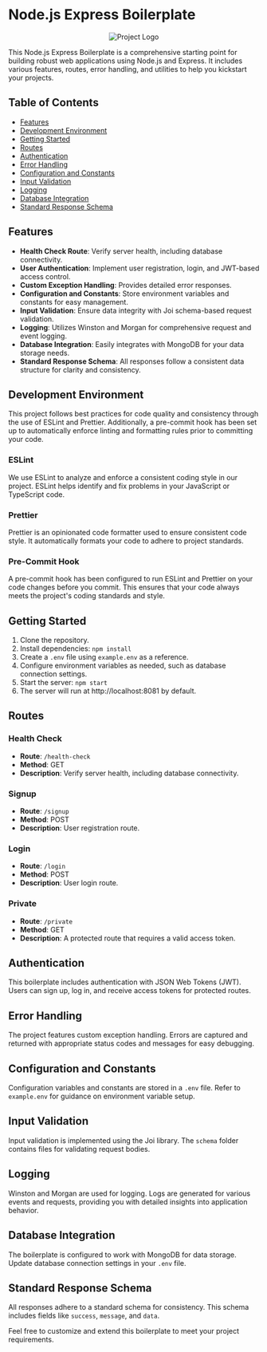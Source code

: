 # Node.js Express Boilerplate

<p align="center">
  <img src="https://miro.medium.com/v2/resize:fit:365/1*Jr3NFSKTfQWRUyjblBSKeg.png" alt="Project Logo">
</p>

This Node.js Express Boilerplate is a comprehensive starting point for building robust web applications using Node.js and Express. It includes various features, routes, error handling, and utilities to help you kickstart your projects.

## Table of Contents
- [Features](#features)
- [Development Environment](#development-environment)
- [Getting Started](#getting-started)
- [Routes](#routes)
- [Authentication](#authentication)
- [Error Handling](#error-handling)
- [Configuration and Constants](#configuration-and-constants)
- [Input Validation](#input-validation)
- [Logging](#logging)
- [Database Integration](#database-integration)
- [Standard Response Schema](#standard-response-schema)

## Features

- **Health Check Route**: Verify server health, including database connectivity.
- **User Authentication**: Implement user registration, login, and JWT-based access control.
- **Custom Exception Handling**: Provides detailed error responses.
- **Configuration and Constants**: Store environment variables and constants for easy management.
- **Input Validation**: Ensure data integrity with Joi schema-based request validation.
- **Logging**: Utilizes Winston and Morgan for comprehensive request and event logging.
- **Database Integration**: Easily integrates with MongoDB for your data storage needs.
- **Standard Response Schema**: All responses follow a consistent data structure for clarity and consistency.

## Development Environment

This project follows best practices for code quality and consistency through the use of ESLint and Prettier. Additionally, a pre-commit hook has been set up to automatically enforce linting and formatting rules prior to committing your code.

### ESLint

We use ESLint to analyze and enforce a consistent coding style in our project. ESLint helps identify and fix problems in your JavaScript or TypeScript code.

### Prettier

Prettier is an opinionated code formatter used to ensure consistent code style. It automatically formats your code to adhere to project standards.

### Pre-Commit Hook

A pre-commit hook has been configured to run ESLint and Prettier on your code changes before you commit. This ensures that your code always meets the project's coding standards and style.


## Getting Started

1. Clone the repository.
2. Install dependencies: `npm install`
3. Create a `.env` file using `example.env` as a reference.
4. Configure environment variables as needed, such as database connection settings.
5. Start the server: `npm start`
6. The server will run at http://localhost:8081 by default.

## Routes

### Health Check

- **Route**: `/health-check`
- **Method**: GET
- **Description**: Verify server health, including database connectivity.

### Signup

- **Route**: `/signup`
- **Method**: POST
- **Description**: User registration route.

### Login

- **Route**: `/login`
- **Method**: POST
- **Description**: User login route.

### Private

- **Route**: `/private`
- **Method**: GET
- **Description**: A protected route that requires a valid access token.

## Authentication

This boilerplate includes authentication with JSON Web Tokens (JWT). Users can sign up, log in, and receive access tokens for protected routes.

## Error Handling

The project features custom exception handling. Errors are captured and returned with appropriate status codes and messages for easy debugging.

## Configuration and Constants

Configuration variables and constants are stored in a `.env` file. Refer to `example.env` for guidance on environment variable setup.

## Input Validation

Input validation is implemented using the Joi library. The `schema` folder contains files for validating request bodies.

## Logging

Winston and Morgan are used for logging. Logs are generated for various events and requests, providing you with detailed insights into application behavior.

## Database Integration

The boilerplate is configured to work with MongoDB for data storage. Update database connection settings in your `.env` file.

## Standard Response Schema

All responses adhere to a standard schema for consistency. This schema includes fields like `success`, `message`, and `data`.

Feel free to customize and extend this boilerplate to meet your project requirements.

